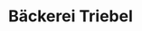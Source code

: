 ---
title: "Bäckerei Triebel"
url: /nordhausen/baeckerei-triebel-zu-den-steinkreuzen/
shop: Bäckerei
---